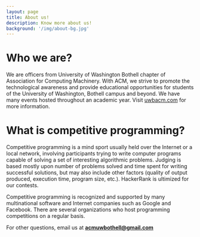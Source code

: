 ```yaml
---
layout: page
title: About us!
description: Know more about us!
background: '/img/about-bg.jpg'
---
```

# Who we are?
We are officers from University of Washington Bothell chapter of Association for Computing Machinery. With ACM, we strive to promote the technological awareness and provide educational opportunities for students of the University of Washington, Bothell campus and beyond. We have many events hosted throughout an academic year. Visit [uwbacm.com](https://uwbacm.com/) for more information.

# What is competitive programming?
Competitive programming is a mind sport usually held over the Internet or a local network, involving participants trying to write computer programs capable of solving a set of interesting algorithmic problems. Judging is based mostly upon number of problems solved and time spent for writing successful solutions, but may also include other factors (quality of output produced, execution time, program size, etc.). HackerRank is ultimized for our contests.

Competitive programming is recognized and supported by many multinational software and Internet companies such as Google and Facebook. There are several organizations who host programming competitions on a regular basis.

For other questions, email us at [**acmuwbothell@gmail.com**](mailto::acmuwbothell@gmail.com)
